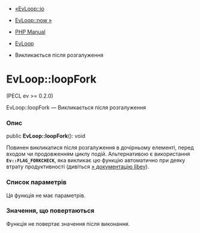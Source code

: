 - [«EvLoop::io](evloop.io.md)
- [EvLoop::now »](evloop.now.md)

- [PHP Manual](index.md)
- [EvLoop](class.evloop.md)
- Викликається після розгалуження

# EvLoop::loopFork

(PECL ev \>= 0.2.0)

EvLoop::loopFork — Викликається після розгалуження

### Опис

public **EvLoop::loopFork**(): void

Повинен викликатися після розгалуження в дочірньому елементі, перед входом
чи продовженням циклу подій. Альтернативою є використання
**`Ev::FLAG_FORKCHECK`**, яка викликає цю функцію автоматично при
деяку втрату продуктивності (дивіться [» документацію libev](http://pod.tst.eu/http://cvs.schmorp.de/libev/ev.pod#FUNCTIONS_CONTROLLING_EVENT_LOOPS)).

### Список параметрів

Ця функція не має параметрів.

### Значення, що повертаються

Функція не повертає значення після виконання.
